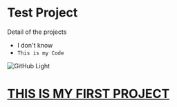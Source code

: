 # Test Project
Detail of the projects

* I don't know
* `This is my Code`

![GitHub Light](https://encrypted-tbn0.gstatic.com/images?q=tbn:ANd9GcS-agRRfJWVRLCzVYF_RMZZtYO1MrToHHljOg&usqp=CAU)

# [THIS IS MY FIRST PROJECT](./sites/index.md)
